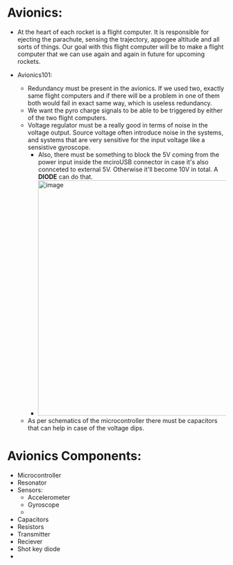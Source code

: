 # Avionics:

- At the heart of each rocket is a flight computer. It is responsible for ejecting the parachute, sensing the trajectory, appogee altitude and all sorts of things.
Our goal with this flight computer will be to make a flight computer that we can use again and again in future for upcoming rockets.

- Avionics101:
  - Redundancy must be present in the avionics. If we used two, exactly same flight computers and if there will be a problem in one of them both would fail in exact same way, which is useless redundancy.
  - We want the pyro charge signals to be able to be triggered by either of the two flight computers.
  - Voltage regulator must be a really good in terms of noise in the voltage output. Source voltage often introduce noise in the systems, and systems that are very sensitive for the input voltage like a sensistive gyroscope.
    - Also, there must be something to block the 5V coming from the power input inside the mciroUSB connector in case it's also connceted to external 5V. Otherwise it'll become 10V in total. A **DIODE** can do that.
    - <img width="543" alt="image" src="https://github.com/rocket-tech-gsu/HPR_LVL1/assets/110617721/57ef1d58-e476-4d0f-9bf7-48a2c86836a5">
  - As per schematics of the microcontroller there must be capacitors that can help in case of the voltage dips.


# Avionics Components:
- Microcontroller
- Resonator
- Sensors:
  - Accelerometer
  - Gyroscope
  - 
- Capacitors
- Resistors
- Transmitter
- Reciever
- Shot key diode
- 
